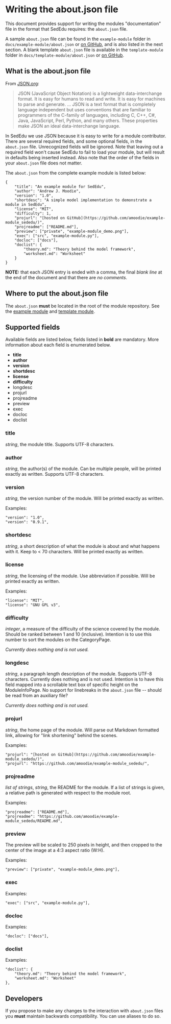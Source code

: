 # Writing the about.json file

This document provides support for writing the modules "documentation" file in the format that SedEdu requires: the `about.json` file.

A sample `about.json` file can be found in the `example-module` folder in `docs/example-module/about.json` or [on GitHub](https://github.com/amoodie/example-module_sededu/blob/master/about.json), and is also listed in the next section.
A blank template `about.json` file is available in the `template-module` folder in `docs/template-module/about.json` or [on GitHub](https://github.com/amoodie/template-module_sededu/blob/master/about.json).



## What is the about.json file

From [JSON.org](https://www.JSON.org):

> JSON (JavaScript Object Notation) is a lightweight data-interchange format. It is easy for humans to read and write. It is easy for machines to parse and generate. ... JSON is a text format that is completely language independent but uses conventions that are familiar to programmers of the C-family of languages, including C, C++, C#, Java, JavaScript, Perl, Python, and many others. These properties make JSON an ideal data-interchange language.

In SedEdu we use JSON because it is easy to write for a module contributor. 
There are several required fields, and some optional fields, in the `about.json` file. 
Unrecognized fields will be ignored.
Note that leaving out a required field won't cause SedEdu to fail to load your module, but will result in defaults being inserted instead.
Also note that the order of the fields in your `about.json` file does not matter. 

The `about.json` from the complete example module is listed below:

```
{
    "title": "An example module for SedEdu",
    "author": "Andrew J. Moodie",
    "version": "1.0",
    "shortdesc": "A simple model implementation to demonstrate a module in SedEdu",
    "license": "MIT",
    "difficulty": 1,
    "projurl": "[hosted on GitHub](https://github.com/amoodie/example-module_sededu/)",
    "projreadme": ["README.md"],
    "preview": ["private", "example-module_demo.png"],
    "exec": ["src", "example-module.py"],
    "docloc": ["docs"],
    "doclist": {
        "theory.md": "Theory behind the model framework", 
        "worksheet.md": "Worksheet"
    }
}

```

__NOTE:__ that each JSON entry is ended with a comma, the final _blank line_ at the end of the document and that there are _no comments_.



## Where to put the about.json file
The `about.json` __must__ be located in the root of the module repository. See the [example module](https://github.com/amoodie/example-module_sededu/) and [template module](https://github.com/amoodie/template-module_sededu/).



## Supported fields

Available fields are listed below, fields listed in __bold__ are mandatory. More information about each field is enumerated below. 

* __title__
* __author__
* __version__
* __shortdesc__
* __license__
* __difficulty__
* longdesc
* projurl
* projreadme
* preview
* exec
* docloc
* doclist


### title

_string_, the module title. Supports UTF-8 characters.


### author

_string_, the author(s) of the module. Can be multiple people, will be printed exactly as written. Supports UTF-8 characters.


### version

_string_, the version number of the module. Will be printed exactly as written.

Examples:
```
"version": "1.0",
"version": "0.9.1",
```

### shortdesc

_string_, a short description of what the module is about and what happens with it. Keep to < 70 characters. Will be printed exactly as written.


### license

_string_, the licensing of the module. Use abbreviation if possible. Will be printed exactly as written.

Examples:
```
"license": "MIT",
"license": "GNU GPL v3",
```

### difficulty
_integer_, a measure of the difficulty of the science covered by the module. 
Should be ranked between 1 and 10 (inclusive). 
Intention is to use this number to sort the modules on the CategoryPage.

_Currently does nothing and is not used._


### longdesc
_string_, a paragraph length description of the module. Supports UTF-8 characters. Currently does nothing and is not used. Intention is to have this field mapped into a scrollable text box of specific height on the ModuleInfoPage. No support for linebreaks in the `about.json` file -- should be read from an auxiliary file?

_Currently does nothing and is not used._


### projurl
_string_, the home page of the module. Will parse out Markdown formatted link, allowing for "link shortening" behind the scenes.
<!-- If Markdown is not detected, input will be printed exactly as written as a link. -->

Examples:
```
"projurl": "[hosted on GitHub](https://github.com/amoodie/example-module_sededu/)",
"projurl": "https://github.com/amoodie/example-module_sededu/",
```

### projreadme
_list of strings_, _string_, the README for the module. If a list of strings is given, a relative path is generated with respect to the module root. 
<!-- If a string is given, it is converted to a url link. -->

Examples:
```
"projreadme": ["README.md"],
"projreadme": "https://github.com/amoodie/example-module_sededu/README.md",
``` 
    
### preview
The preview will be scaled to 250 pixels in height, and then cropped to the center of the image at a 4:3 aspect ratio (W:H).

Examples:
```
"preview": ["private", "example-module_demo.png"],
```

### exec

Examples:
```
"exec": ["src", "example-module.py"],
```

### docloc

Examples:
```
"docloc": ["docs"],
```

### doclist

Examples:
```
"doclist": {
    "theory.md": "Theory behind the model framework", 
    "worksheet.md": "Worksheet"
},
```


## Developers

If you propose to make any changes to the interaction with `about.json` files you __must__ maintain backwards compatibility.
You can use aliases to do so.

